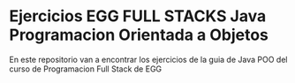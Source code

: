 # Ejercicios EGG FULL STACKS Java Programacion Orientada a Objetos
En este repositorio van a encontrar los ejercicios de la guia de Java POO del curso de Programacion Full Stack de EGG
